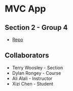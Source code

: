 # MVC App
## Section 2 - Group 4

 - [Repo](https://github.com/terry-woosley/mvc-app-group-4)

## Collaborators
- Terry Woosley - Section
- Dylan Rongey - Course
- Ali Alali - Instructor
- Xizi Chen - Student
